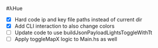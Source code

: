 #λHue

- [x] Hard code ip and key file paths instead of current dir
- [x] Add CLI interaction to also change colors
- [ ] Update code to use buildJsonPayloadLightsToggleWithTt
- [ ] Apply toggleMapX logic to Main.hs as well
